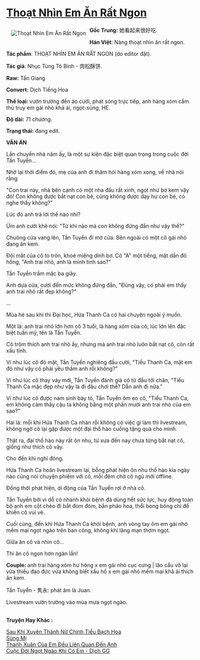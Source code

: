 <a href="https://utruyen.com/thoat-nhin-em-an-rat-ngon/25347/" title="Thoạt Nhìn Em Ăn Rất Ngon"><h1>Thoạt Nhìn Em Ăn Rất Ngon</h1></a><div style="display:table"><img align="right" style="float: left; padding: 10px;" src="https://utruyen.com/images/story/200x260/thoat-nhin-em-an-rat-ngon.jpg" alt="Thoạt Nhìn Em Ăn Rất Ngon"><b>Gốc Trung:</b> 她看起来很好吃.<p></p><b>Hán Việt</b>: Nàng thoạt nhìn ăn rất ngon.<p></p><b>Tác phẩm</b>: THOẠT NHÌN EM ĂN RẤT NGON (do editor đặt).<p></p><b>Tác giả</b>: Nhục Tùng Tô Bính - 肉松酥饼.<p></p><b>Raw:</b> Tấn Giang  <p></p><b>Convert:</b> Dịch Tiếng Hoa <p></p><b>Thể loại: </b>vườn trường đến áo cưới, phát sóng trực tiếp, anh hàng xóm cầm thú truy em gái nhỏ khả ái, ngọt-sủng, HE.<p></p><b>Độ dài:</b> 71 chương.<p></p><b>Trạng thái:</b> đang edit.<p></p><b>VĂN ÁN</b><p></p>Lần chuyển nhà năm ấy, là một sự kiện đặc biệt quan trọng trong cuộc đời Tần Tuyển...<p></p>Nhớ lại thời điểm đó, mẹ của anh đi thăm hỏi hàng xóm xong, về nhà nói rằng<p></p>"Con trai này, nhà bên cạnh có một nha đầu rất xinh, ngọt như bơ kem vậy đó! Con không được bắt nạt con bé, cũng không được dạy hư con bé, có nghe thấy không?"<p></p>Lúc đó anh trả lời thế nào nhỉ?<p></p>Ừm anh cười khẽ nói: "Từ khi nào mà con không đứng đắn như vậy thế?"<p></p>Chuông cửa vang lên, Tần Tuyển đi mở cửa. Bên ngoài có một cô gái nhỏ đang ăn kem.<p></p>Đôi mắt của cô to tròn, khoé miệng dính bơ. Cô "A" một tiếng, mặt dần đỏ hồng, "Anh trai nhỏ, anh là minh tinh sao?"<p></p>Tần Tuyển trầm mặc ba giây.<p></p>Anh dựa cửa, cười đến mức không đứng đắn, "Đúng vậy, có phải em thấy anh trai nhỏ rất đẹp không?"<p></p>...<p></p>Mùa hè sau khi thi Đại học, Hứa Thanh Ca có hai chuyện ngoài ý muốn.<p></p>Một là: anh trai nhỏ lớn hơn cô 3 tuổi, là hàng xóm của cô, lúc lớn lên đặc biệt tuấn mỹ, tên là Tần Tuyển.<p></p>Cô trộm thích anh trai nhỏ ấy, nhưng mà anh trai nhỏ luôn bắt nạt cô, còn rất xấu tính.<p></p>Ví như lúc cô đỏ mặt, Tần Tuyển nghiêng đầu cười, "Tiểu Thanh Ca, mặt em đỏ như vậy có phải yêu thầm anh rồi không?"<p></p>Ví như lúc cô thay váy mới, Tần Tuyển đánh giá cô từ đầu tới chân, "Tiểu Thanh Ca mặc đẹp như vậy là đi đâu chơi thế? Dẫn anh đi nữa."<p></p>Ví như lúc cô được nam sinh bày tỏ, Tần Tuyển ôm eo cô, "Tiểu Thanh Ca, em không cảm thấy cậu ta không bằng một phần mười anh trai nhỏ của em sao?"<p></p>Hai là: mỗi khi Hứa Thanh Ca nhàn rỗi không có việc gì làm thì livestream, không ngờ cô lại gặp được một đại thổ hào cuồng tặng quà cho mình.<p></p>Thật ra, đại thổ hào này rất ôn nhu, từ xưa đến nay chưa từng bắt nạt cô, giống như thích cô vậy.<p></p>Cho đến khi nghỉ đông.<p></p>Hứa Thanh Ca hoãn livestream lại, bỗng phát hiện ôn nhu thổ hào kia ngày nào cũng nói chuyện phiếm với cô, mỗi đêm chờ cô ngủ mới offline.<p></p>Đồng thời phát hiện, di động của Tần Tuyển rơi ở nhà cô.<p></p>Tần Tuyển bởi vì dỗ cô nhanh khỏi bệnh đã dùng hết sức lực, huy động toàn bộ anh em cột chèo đi bắt đom đóm, bắn pháo hoa, thổi bong bóng chỉ để khiến cô vui vẻ.<p></p>Cuối cùng, đến khi Hứa Thanh Ca khỏi bệnh, anh vòng tay ôm em gái nhỏ mềm mại ngọt ngào trên ban công, không khí lãng mạn thơm ngọt.<p></p>Giữa ăn cô và nhìn cô...<p></p>Thì ăn cô ngon hơn ngàn lần!<p></p><b>Couple: </b>anh trai hàng xóm hư hỏng x em gái nhỏ cục cưng | lão cẩu vô lại vừa thiếu đạo đức vừa không biết xấu hổ x em gái nhỏ mềm mại khả ái thích ăn kem.<p></p>Tần Tuyển - 隽永: phát âm là Juan.<p></p>Livestream vườn trường vào mùa mưa ngọt ngào.</div><p><br><b>Truyện Hay Khác :</b></p><a href="https://utruyen.com/sau-khi-xuyen-thanh-nu-chinh-tieu-bach-hoa/24658/" alt="Sau Khi Xuyên Thành Nữ Chính Tiểu Bạch Hoa">Sau Khi Xuyên Thành Nữ Chính Tiểu Bạch Hoa</a><br/><a href="https://github.com/quanluxury/truyenhot/tree/master/truyenhay/5065/" alt="Sủng Mị">Sủng Mị</a><br/><a href="https://github.com/quanluxury/ngontinhhot/tree/master/truyenhay/17050/" alt="Thanh Xuân Của Em Đều Liên Quan Đến Anh">Thanh Xuân Của Em Đều Liên Quan Đến Anh</a><br/><a href="https://github.com/mlquan/truyenhay/tree/master/truyenhay/25100/" alt="Cuộc Đời Ngọt Ngào Khi Có Em - Dịch GG">Cuộc Đời Ngọt Ngào Khi Có Em - Dịch GG</a><br/>